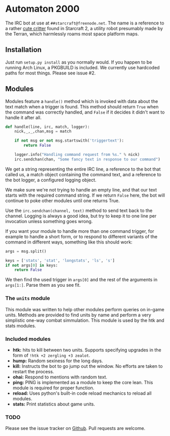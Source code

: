 # Automaton 2000

The IRC bot at use at `##starcraft@freenode.net`. The name is a reference to a rather [cute critter](http://wiki.teamliquid.net/starcraft2/Critters#Automaton_2000) found in Starcraft 2, a utility robot presumably made by the Terran, which harmlessly roams most space platform maps.

## Installation

Just run `setup.py install` as you normally would. If you happen to be running Arch Linux, a PKGBUILD is included. We currently use hardcoded paths for most things. Please see issue #2.

## Modules

Modules feature a `handle()` method which is invoked with data about the text match when a trigger is found. This method should return `True` when the command was correctly handled, and `False` if it decides it didn't want to handle it after all.

```python
def handle(line, irc, match, logger):
	nick,_,_,chan,msg = match

	if not msg or not msg.startswith('triggertext'):
		return False

	logger.info("Handling command request from %s." % nick)
	irc.sendchan(chan, "Some fancy text in response to our command")
```

We get a string representing the entire IRC line, a reference to the bot that called us, a match object containing the command text, and a reference to the bot logger, a configured logging object.

We make sure we're not trying to handle an empty line, and that our text starts with the required command string. If we return `False` here, the bot will continue to poke other modules until one returns True.

Use the `irc.sendchan(channel, text)` method to send text back to the channel. Logging is always a good idea, but try to keep it to one line per invocation unless something goes wrong.

If you want your module to handle more than one command trigger, for example to handle a short form, or to respond to different variants of the command in different ways, something like this should work:
    
```python
args = msg.split()

keys = ['stats', 'stat', 'longstats', 'ls', 's']
if not args[0] in keys:
	return False
```

We then find the used trigger in `args[0]` and the rest of the arguments in `args[1:]`. Parse them as you see fit.

### The `units` module

This module was written to help other modules perform queries on in-game units. Methods are provided to find units by name and perform a very simplistic one-way combat simmulation. This module is used by the htk and stats modules.

### Included modules

* **htk:** hits to kill between two units. Supports specifying upgrades in the form of `!htk +2 zergling +3 zealot`.
* **hump:** Random sexiness for the long days.
* **kill:** Instructs the bot to go jump out the window. No efforts are taken to restart the process.
* **ohai:** Respond to mentions with random text.
* **ping:** PING is implemented as a module to keep the core lean. This module is required for proper function.
* **reload:** Uses python's built-in code reload mechanics to reload all modules.
* **stats:** Print statistics about game units.

### TODO

Please see the issue tracker on [Github](https://github.com/mkaito/automaton2000/issues). Pull requests are welcome.
